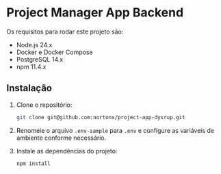 # Project Manager App Backend

Os requisitos para rodar este projeto são:

- Node.js 24.x
- Docker e Docker Compose
- PostgreSQL 14.x
- npm 11.4.x

## Instalação

1. Clone o repositório:

   ```bash
   git clone git@github.com:nortonx/project-app-dysrup.git
   ```

2. Renomeie o arquivo `.env-sample` para `.env` e configure as variáveis de ambiente conforme necessário.
3. Instale as dependências do projeto:

   ```bash
   npm install
   ```
